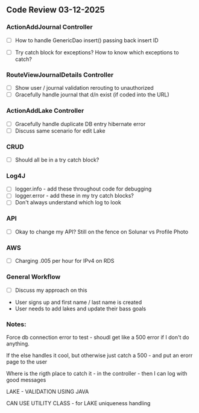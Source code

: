 ## Code Review 03-12-2025

### ActionAddJournal Controller
- [ ] How to handle GenericDao insert() passing back insert ID
- [ ] Try catch block for exceptions? How to know which exceptions to catch?


### RouteViewJournalDetails Controller
- [ ] Show user / journal validation rerouting to unauthorized
- [ ] Gracefully handle journal that d/n exist (if coded into the URL)  

### ActionAddLake Controller
- [ ] Gracefully handle duplicate DB entry hibernate error
- [ ] Discuss same scenario for edit Lake

### CRUD
- [ ] Should all be in a try catch block?

### Log4J
- [ ] logger.info - add these throughout code for debugging
- [ ] logger.error - add these in my try catch blocks?
- [ ] Don't always understand which log to look

### API
- [ ] Okay to change my API? Still on the fence on Solunar vs Profile Photo

### AWS
- [ ] Charging .005 per hour for IPv4 on RDS

### General Workflow
- [ ] Discuss my approach on this


- User signs up and first name / last name is created
- User needs to add lakes and update their bass goals



### Notes:

Force db connection error to test - shoudl get like a 500 error if I don't do anything.

If the else handles it cool, but otherwise just catch a 500 - and put an erorr page to the user

Where is the rigth place to catch it - in the controller - then I can log with good messages

LAKE - VALIDATION USING JAVA

CAN USE UTILITY CLASS - for LAKE uniqueness handling